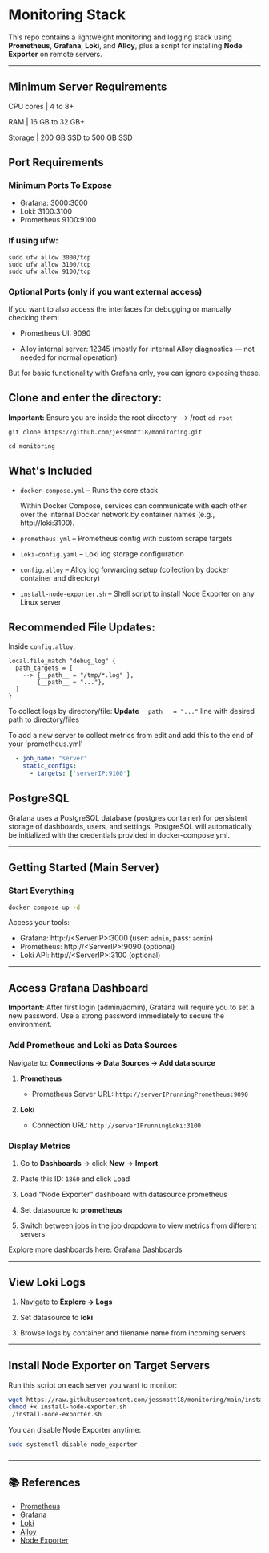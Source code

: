 # Monitoring Stack

This repo contains a lightweight monitoring and logging stack using **Prometheus**, **Grafana**, **Loki**, and **Alloy**, plus a script for installing **Node Exporter** on remote servers.

---
## Minimum Server Requirements
CPU cores | 4 to 8+

RAM | 16 GB to 32 GB+

Storage | 200 GB SSD to 500 GB SSD

## Port Requirements
### Minimum Ports To Expose

  - Grafana:    3000:3000
  - Loki:       3100:3100
  - Prometheus  9100:9100

### If using ufw: 
```
sudo ufw allow 3000/tcp
sudo ufw allow 3100/tcp
sudo ufw allow 9100/tcp
```

### Optional Ports (only if you want external access)
If you want to also access the interfaces for debugging or manually checking them:

  - Prometheus UI: 9090

  - Alloy internal server: 12345 (mostly for internal Alloy diagnostics — not needed for normal operation)

  But for basic functionality with Grafana only, you can ignore exposing these.

## Clone and enter the directory:

**Important:** Ensure you are inside the root directory --> /root
``cd root``

```
git clone https://github.com/jessmott18/monitoring.git 
```

```
cd monitoring
```

## What's Included

- `docker-compose.yml` – Runs the core stack

  Within Docker Compose, services can communicate with each other over the internal Docker network by container names (e.g., http://loki:3100).
- `prometheus.yml` – Prometheus config with custom scrape targets
- `loki-config.yaml` – Loki log storage configuration
- `config.alloy` – Alloy log forwarding setup (collection by docker container and directory)
- `install-node-exporter.sh` – Shell script to install Node Exporter on any Linux server

## Recommended File Updates:
Inside `config.alloy`:
```
local.file_match "debug_log" {
  path_targets = [
    --> {__path__ = "/tmp/*.log" },
        {__path__ = "..."},
  ]
}
```
To collect logs by directory/file: **Update** `__path__ = "..."`  line with desired path to directory/files

To add a new server to collect metrics from edit and add this to the end of your 'prometheus.yml'

```yaml
  - job_name: "server"
    static_configs:
      - targets: ['serverIP:9100']
```

## PostgreSQL
Grafana uses a PostgreSQL database (postgres container) for persistent storage of dashboards, users, and settings. PostgreSQL will automatically be initialized with the credentials provided in docker-compose.yml.

---

##  Getting Started (Main Server)

### Start Everything

```bash
docker compose up -d
```

Access your tools:

- Grafana: http://\<ServerIP>:3000 (user: `admin`, pass: `admin`)
- Prometheus: http\://\<ServerIP>:9090 (optional)
- Loki API: http://\<ServerIP>:3100    (optional)

---

## Access Grafana Dashboard

**Important:** After first login (admin/admin), Grafana will require you to set a new password. Use a strong password immediately to secure the environment.

### Add Prometheus and Loki as Data Sources

Navigate to: **Connections → Data Sources → Add data source**

1. **Prometheus**
    
    - Prometheus Server URL: `http://serverIPrunningPrometheus:9090`
        
2. **Loki**
    
    - Connection URL: `http://serverIPrunningLoki:3100`
        

### Display Metrics

1. Go to **Dashboards** → click **New** → **Import**
    
2. Paste this ID: `1860` and click Load
    
3. Load "Node Exporter" dashboard with datasource prometheus
    
4. Set datasource to **prometheus**
    
5. Switch between jobs in the job dropdown to view metrics from different servers
    

Explore more dashboards here: [Grafana Dashboards](https://grafana.com/grafana/dashboards/)

---

## View Loki Logs

1. Navigate to **Explore → Logs**
    
2. Set datasource to **loki**
    
3. Browse logs by container and filename name from incoming servers

---


##  Install Node Exporter on Target Servers

Run this script on each server you want to monitor:

```bash
wget https://raw.githubusercontent.com/jessmott18/monitoring/main/install-node-exporter.sh
chmod +x install-node-exporter.sh
./install-node-exporter.sh
```
You can disable Node Exporter anytime:

```bash
sudo systemctl disable node_exporter
```



###

---

## 📚 References

- [Prometheus](https://prometheus.io/)
- [Grafana](https://grafana.com/)
- [Loki](https://grafana.com/oss/loki/)
- [Alloy](https://grafana.com/oss/alloy/)
- [Node Exporter](https://github.com/prometheus/node_exporter)

